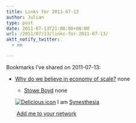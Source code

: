 ```yaml
---
title: Links for 2011-07-13
author: Julian
type: post
date: 2011-07-13T21:00:00+00:00
url: /2011/07/13/links-for-2011-07-13/
aktt_notify_twitter:
  - no

---
```

Bookmarks I&#8217;ve shared on 2011-07-13:

  * [Why do we believe in economy of scale?][1] 
    none</li> 
    
      * [Stowe Boyd][2] 
        none</li> </ul> 
        
        <p class="deliciouslink">
          <a href="https://del.icio.us/synesthesia" title="See all my bookmarks on del.icio.us"><img src="https://www.synesthesia.co.uk/images/deliciousicon.jpg" alt="Delicious icon" /></a>&nbsp;I am <a href="https://del.icio.us/synesthesia" title="See all my bookmarks on del.icio.us">Synesthesia</a>
        </p>
        
        <p class="deliciouslink">
          <a href="https://del.icio.us/network?add=synesthesia" title="Add me to your del.icio.us network"><img src="https://www.synesthesia.co.uk/images/add.gif" alt="" /></a>&nbsp;<a href="https://del.icio.us/network?add=synesthesia" title="Add me to your del.icio.us network">Add me to your network</a>
        </p>

 [1]: https://www.thesystemsthinkingreview.co.uk/index.php?pg=18
 [2]: https://www.stoweboyd.com/post/7579789028/the-meaning-of-work-connectives-and-swift-trust